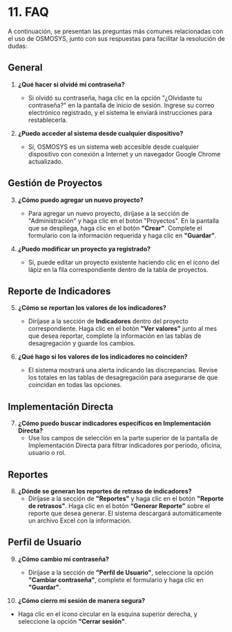 # 11. FAQ

A continuación, se presentan las preguntas más comunes relacionadas con el uso de OSMOSYS, junto con sus respuestas para facilitar la resolución de dudas:

## General

1. **¿Qué hacer si olvidé mi contraseña?**
   - Si olvidó su contraseña, haga clic en la opción "¿Olvidaste tu contraseña?" en la pantalla de inicio de sesión. Ingrese su correo electrónico registrado, y el sistema le enviará instrucciones para restablecerla.

2. **¿Puedo acceder al sistema desde cualquier dispositivo?**
   - Sí, OSMOSYS es un sistema web accesible desde cualquier dispositivo con conexión a Internet y un navegador Google Chrome actualizado.

## Gestión de Proyectos

3. **¿Cómo puedo agregar un nuevo proyecto?**
   - Para agregar un nuevo proyecto, diríjase a la sección de "Administración" y haga clic en el botón "Proyectos". En la pantalla que se despliega, haga clic en el botón **"Crear"**. Complete el formulario con la información requerida y haga clic en **"Guardar"**.

4. **¿Puedo modificar un proyecto ya registrado?**
   - Sí, puede editar un proyecto existente haciendo clic en el ícono del lápiz en la fila correspondiente dentro de la tabla de proyectos.

## Reporte de Indicadores

5. **¿Cómo se reportan los valores de los indicadores?**
   - Diríjase a la sección de **Indicadores** dentro del proyecto correspondiente. Haga clic en el botón **"Ver valores"** junto al mes que desea reportar, complete la información en las tablas de desagregación y guarde los cambios.

6. **¿Qué hago si los valores de los indicadores no coinciden?**
   - El sistema mostrará una alerta indicando las discrepancias. Revise los totales en las tablas de desagregación para asegurarse de que coincidan en todas las opciones.

## Implementación Directa

7. **¿Cómo puedo buscar indicadores específicos en Implementación Directa?**
   - Use los campos de selección en la parte superior de la pantalla de Implementación Directa para filtrar indicadores por período, oficina, usuario o rol.

## Reportes

8. **¿Dónde se generan los reportes de retraso de indicadores?**
   - Diríjase a la sección de **"Reportes"** y haga clic en el botón **"Reporte de retrasos"**. Haga clic en el botón **“Generar Reporte”** sobre el reporte que desea generar. El sistema descargará automáticamente un archivo Excel con la información.

## Perfil de Usuario

9. **¿Cómo cambio mi contraseña?**
   - Diríjase a la sección de **"Perfil de Usuario"**, seleccione la opción **"Cambiar contraseña"**, complete el formulario y haga clic en **"Guardar"**.

10. **¿Cómo cierro mi sesión de manera segura?**
   - Haga clic en el ícono circular en la esquina superior derecha, y seleccione la opción **"Cerrar sesión"**.
